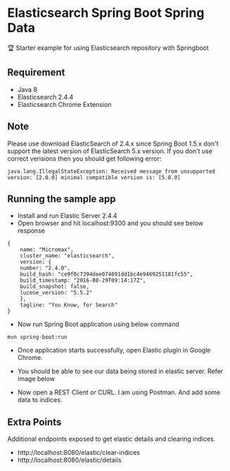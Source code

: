 # Elasticsearch Spring Boot Spring Data
:trophy: Starter example for using Elasticsearch repository with Springboot

## Requirement
* Java 8
* Elasticsearch 2.4.4
* Elasticsearch Chrome Extension

## Note
Please use download ElasticSearch of 2.4.x since Spring Boot 1.5.x don't support the latest version of ElasticSearch 5.x version. If you don't use correct verisions then you should
get following error:
```
java.lang.IllegalStateException: Received message from unsupported version: [2.0.0] minimal compatible version is: [5.0.0]
```

## Running the sample app

* Install and run Elastic Server 2.4.4
* Open browser and hit localhost:9300 and you should see below response
```
{
    name: "Micromax",
    cluster_name: "elasticsearch",
    version: {
    number: "2.4.0",
    build_hash: "ce9f0c7394dee074091dd1bc4e9469251181fc55",
    build_timestamp: "2016-08-29T09:14:17Z",
    build_snapshot: false,
    lucene_version: "5.5.2"
    },
    tagline: "You Know, for Search"
}
```
* Now run Spring Boot application using below command
```
mvn spring-boot:run
```
* Once application starts successfully, open Elastic plugin in Google Chrome.
* You should be able to see our data being stored in elastic server. Refer image below


* Now open a REST Client or CURL. I am using Postman. And add some data to indices.


## Extra Points
Additional endpoints exposed to get elastic details and clearing indices.
* http://localhost:8080/elastic/clear-indices
* http://localhost:8080/elastic/details
